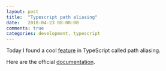 ```yaml
---
layout: post
title:  "Typescript path aliasing"
date:   2018-04-23 08:00:00
comments: true
categories: development, typescript
---
```


Today I found a cool [feature][feature] in TypeScript called path aliasing. 

Here are the official [documentation][docs].

[docs]: https://www.typescriptlang.org/docs/handbook/module-resolution.html
[feature]: https://netbasal.com/sexier-imports-in-typescript-e3c645bdd3c6
